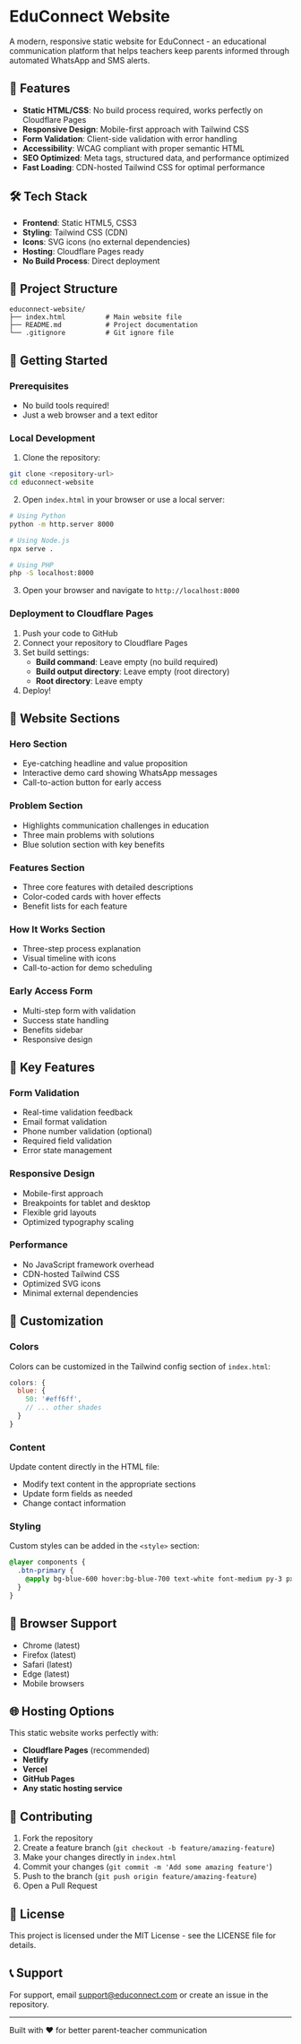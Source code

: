 # EduConnect Website

A modern, responsive static website for EduConnect - an educational communication platform that helps teachers keep parents informed through automated WhatsApp and SMS alerts.

## 🚀 Features

- **Static HTML/CSS**: No build process required, works perfectly on Cloudflare Pages
- **Responsive Design**: Mobile-first approach with Tailwind CSS
- **Form Validation**: Client-side validation with error handling
- **Accessibility**: WCAG compliant with proper semantic HTML
- **SEO Optimized**: Meta tags, structured data, and performance optimized
- **Fast Loading**: CDN-hosted Tailwind CSS for optimal performance

## 🛠️ Tech Stack

- **Frontend**: Static HTML5, CSS3
- **Styling**: Tailwind CSS (CDN)
- **Icons**: SVG icons (no external dependencies)
- **Hosting**: Cloudflare Pages ready
- **No Build Process**: Direct deployment

## 📁 Project Structure

```
educonnect-website/
├── index.html          # Main website file
├── README.md           # Project documentation
└── .gitignore          # Git ignore file
```

## 🚀 Getting Started

### Prerequisites

- No build tools required!
- Just a web browser and a text editor

### Local Development

1. Clone the repository:
```bash
git clone <repository-url>
cd educonnect-website
```

2. Open `index.html` in your browser or use a local server:
```bash
# Using Python
python -m http.server 8000

# Using Node.js
npx serve .

# Using PHP
php -S localhost:8000
```

3. Open your browser and navigate to `http://localhost:8000`

### Deployment to Cloudflare Pages

1. Push your code to GitHub
2. Connect your repository to Cloudflare Pages
3. Set build settings:
   - **Build command**: Leave empty (no build required)
   - **Build output directory**: Leave empty (root directory)
   - **Root directory**: Leave empty
4. Deploy!

## 🎨 Website Sections

### Hero Section
- Eye-catching headline and value proposition
- Interactive demo card showing WhatsApp messages
- Call-to-action button for early access

### Problem Section
- Highlights communication challenges in education
- Three main problems with solutions
- Blue solution section with key benefits

### Features Section
- Three core features with detailed descriptions
- Color-coded cards with hover effects
- Benefit lists for each feature

### How It Works Section
- Three-step process explanation
- Visual timeline with icons
- Call-to-action for demo scheduling

### Early Access Form
- Multi-step form with validation
- Success state handling
- Benefits sidebar
- Responsive design

## 🎯 Key Features

### Form Validation
- Real-time validation feedback
- Email format validation
- Phone number validation (optional)
- Required field validation
- Error state management

### Responsive Design
- Mobile-first approach
- Breakpoints for tablet and desktop
- Flexible grid layouts
- Optimized typography scaling

### Performance
- No JavaScript framework overhead
- CDN-hosted Tailwind CSS
- Optimized SVG icons
- Minimal external dependencies

## 🔧 Customization

### Colors
Colors can be customized in the Tailwind config section of `index.html`:

```javascript
colors: {
  blue: {
    50: '#eff6ff',
    // ... other shades
  }
}
```

### Content
Update content directly in the HTML file:
- Modify text content in the appropriate sections
- Update form fields as needed
- Change contact information

### Styling
Custom styles can be added in the `<style>` section:

```css
@layer components {
  .btn-primary {
    @apply bg-blue-600 hover:bg-blue-700 text-white font-medium py-3 px-8 rounded-lg;
  }
}
```

## 📱 Browser Support

- Chrome (latest)
- Firefox (latest)
- Safari (latest)
- Edge (latest)
- Mobile browsers

## 🌐 Hosting Options

This static website works perfectly with:

- **Cloudflare Pages** (recommended)
- **Netlify**
- **Vercel**
- **GitHub Pages**
- **Any static hosting service**

## 🤝 Contributing

1. Fork the repository
2. Create a feature branch (`git checkout -b feature/amazing-feature`)
3. Make your changes directly in `index.html`
4. Commit your changes (`git commit -m 'Add some amazing feature'`)
5. Push to the branch (`git push origin feature/amazing-feature`)
6. Open a Pull Request

## 📄 License

This project is licensed under the MIT License - see the LICENSE file for details.

## 📞 Support

For support, email support@educonnect.com or create an issue in the repository.

---

Built with ❤️ for better parent-teacher communication 